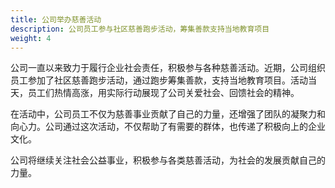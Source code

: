 ```yaml
---
title: 公司举办慈善活动
description: 公司员工参与社区慈善跑步活动，筹集善款支持当地教育项目
weight: 4
---
```


公司一直以来致力于履行企业社会责任，积极参与各种慈善活动。近期，公司组织员工参加了社区慈善跑步活动，通过跑步筹集善款，支持当地教育项目。活动当天，员工们热情高涨，用实际行动展现了公司关爱社会、回馈社会的精神。

在活动中，公司员工不仅为慈善事业贡献了自己的力量，还增强了团队的凝聚力和向心力。公司通过这次活动，不仅帮助了有需要的群体，也传递了积极向上的企业文化。

公司将继续关注社会公益事业，积极参与各类慈善活动，为社会的发展贡献自己的力量。